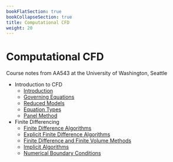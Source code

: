 ```yaml
---
bookFlatSection: true
bookCollapseSection: true
title: Computational CFD
weight: 20
---
```


# Computational CFD

Course notes from AA543 at the University of Washington, Seattle

  - Introduction to CFD
      - [Introduction](ch20-1.md)
      - [Governing Equations](ch20-2.md)
      - [Reduced Models](ch20-3.md)
      - [Equation Types](ch20-4.md)
      - [Panel Method](ch20-5.md)
  - Finite Differencing
      - [Finite Difference Algorithms](ch21-1.md)
      - [Explicit Finite Difference Algorithms](ch21-2.md)
      - [Finite Difference and Finite Volume Methods](ch21-3.md)
      - [Implicit Algorithms](ch21-4.md)
      - [Numerical Boundary Conditions](ch21-5.md)